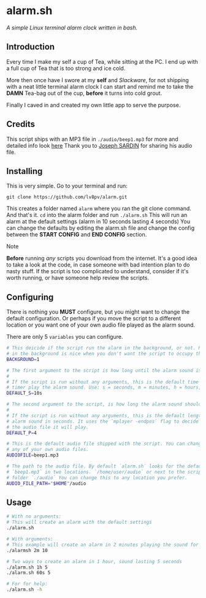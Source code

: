# alarm.sh
*A simple Linux terminal alarm clock written in bash.*

## Introduction
Every time I make my self a cup of Tea, while sitting at the PC. I end up with a
full cup of Tea that is too strong and ice cold.

More then once have I swore at my **self** and *Slackware*, for not shipping
with a neat little terminal alarm clock I can start and remind me to take the
**DAMN** Tea-bag out of the cup, **before** it turns into cold grout.

Finally I caved in and created my own little app to serve the purpose.

## Credits
This script ships with an MP3 file in `./audio/beep1.mp3` for more and detailed
info look [here](./audio/BEEP1-CREDITS.md) Thank you to [Joseph SARDIN][1] for
sharing his audio file.

## Installing
This is very simple. Go to your terminal and run:
```git
git clone https://github.com/lv8pv/alarm.git
```

This creates a folder named `alarm` where you ran the git clone command. And
that's it. `cd` into the alarm folder and run `./alarm.sh` This will run an
alarm at the default settings (alarm in 10 seconds lasting 4 seconds) You can
change the defaults by editing the alarm.sh file and change the config between
the **START CONFIG** and **END CONFIG** section.

> [!NOTE]
> **Before** running *any* scripts you download from the internet. It's a good
> idea to take a look at the code, in case someone with bad intention plan to do
> nasty stuff. If the script is too complicated to understand, consider if it's
> worth running, or have someone help review the scripts.

## Configuring
There is nothing you **MUST** configure, but you might want to change the
default configuration. Or perhaps if you move the script to a different location
or you want one of your own audio file played as the alarm sound.

There are only 5 `variables` you can configure.

```bash
# This deicide if the script run the alarm in the background, or not. Running it
# in the background is nice when you don't want the script to occupy the terminal.
BACKGROUND=1
```

```bash
# The first argument to the script is how long until the alarm sound is played.
#
# If the script is run without any arguments, this is the default time before the
# timer play the alarm sound. Use: s = seconds, m = minutes, h = hours, d = days.
DEFAULT_S=10s
```

```bash
# The second argument to the script, is how long the alarm sound should play. 
# 
# If the script is run without any arguments, this is the default length of the
# alarm sound in seconds. It uses the `mplayer -endpos` flag to decide how much of
# the audio file it will play.
DEFAULT_P=4
```

```bash
# This is the default audio file shipped with the script. You can change this to
# any of your own audio files.
AUDIOFILE=beep1.mp3
```

```bash
# The path to the audio file. By default `alarm.sh` looks for the default file
# `beep1.mp3` in two locations. `/home/user/audio` or next to the script in the
# folder `./audio` You can change this to any location you prefer.
AUDIO_FILE_PATH="$HOME"/audio
```

## Usage
```bash
# With no arguments:
# This will create an alarm with the default settings
./alarm.sh
```

```bash
# With arguments:
# This example will create an alarm in 2 minutes playing the sound for 10 seconds
./alarmsh 2m 10
```

```bash
# Two ways to create an alarm in 1 hour, sound lasting 5 seconds
./alarm.sh 1h 5
./alarm.sh 60s 5
```

```bash
# For for help:
./alarm.sh -h
```

[1]: https://josephsardin.fr

<!-- vim: ts=2:sts=2:sw=2:tw=80:cc=80:spell et
-->
